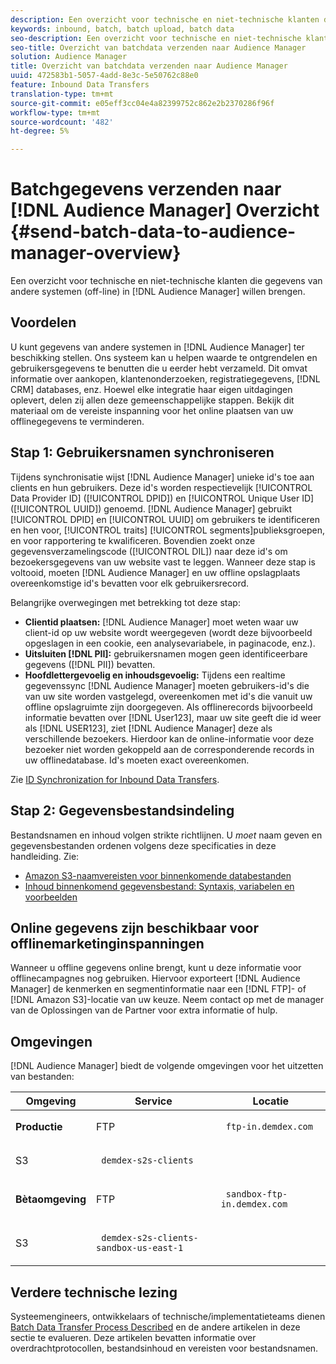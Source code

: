 ```yaml
---
description: Een overzicht voor technische en niet-technische klanten die gegevens van andere systemen (off-line) in Audience Manager willen brengen.
keywords: inbound, batch, batch upload, batch data
seo-description: Een overzicht voor technische en niet-technische klanten die gegevens van andere systemen (off-line) in Audience Manager willen brengen. Gebruik hiervoor de optie voor batchupload in Audience Manager.
seo-title: Overzicht van batchdata verzenden naar Audience Manager
solution: Audience Manager
title: Overzicht van batchdata verzenden naar Audience Manager
uuid: 472583b1-5057-4add-8e3c-5e50762c88e0
feature: Inbound Data Transfers
translation-type: tm+mt
source-git-commit: e05eff3cc04e4a82399752c862e2b2370286f96f
workflow-type: tm+mt
source-wordcount: '482'
ht-degree: 5%

---
```



# Batchgegevens verzenden naar [!DNL Audience Manager] Overzicht {#send-batch-data-to-audience-manager-overview}

Een overzicht voor technische en niet-technische klanten die gegevens van andere systemen (off-line) in [!DNL Audience Manager] willen brengen.

## Voordelen

U kunt gegevens van andere systemen in [!DNL Audience Manager] ter beschikking stellen. Ons systeem kan u helpen waarde te ontgrendelen en gebruikersgegevens te benutten die u eerder hebt verzameld. Dit omvat informatie over aankopen, klantenonderzoeken, registratiegegevens, [!DNL CRM] databases, enz. Hoewel elke integratie haar eigen uitdagingen oplevert, delen zij allen deze gemeenschappelijke stappen. Bekijk dit materiaal om de vereiste inspanning voor het online plaatsen van uw offlinegegevens te verminderen.

## Stap 1: Gebruikersnamen synchroniseren

Tijdens synchronisatie wijst [!DNL Audience Manager] unieke id&#39;s toe aan clients en hun gebruikers. Deze id&#39;s worden respectievelijk [!UICONTROL Data Provider ID] ([!UICONTROL DPID]) en [!UICONTROL Unique User ID] ([!UICONTROL UUID]) genoemd. [!DNL Audience Manager] gebruikt  [!UICONTROL DPID] en  [!UICONTROL UUID] om gebruikers te identificeren en hen voor,  [!UICONTROL traits]  [!UICONTROL segments]publieksgroepen, en voor rapportering te kwalificeren. Bovendien zoekt onze gegevensverzamelingscode ([!UICONTROL DIL]) naar deze id&#39;s om bezoekersgegevens van uw website vast te leggen. Wanneer deze stap is voltooid, moeten [!DNL Audience Manager] en uw offline opslagplaats overeenkomstige id&#39;s bevatten voor elk gebruikersrecord.

Belangrijke overwegingen met betrekking tot deze stap:

* **Clientid plaatsen:** [!DNL Audience Manager] moet weten waar uw client-id op uw website wordt weergegeven (wordt deze bijvoorbeeld opgeslagen in een cookie, een analysevariabele, in paginacode, enz.).
* **Uitsluiten  [!DNL PII]:** gebruikersnamen mogen geen identificeerbare gegevens ([!DNL PII]) bevatten.
* **Hoofdlettergevoelig en inhoudsgevoelig:** Tijdens een realtime gegevenssync  [!DNL Audience Manager] moeten gebruikers-id&#39;s die van uw site worden vastgelegd, overeenkomen met id&#39;s die vanuit uw offline opslagruimte zijn doorgegeven. Als offlinerecords bijvoorbeeld informatie bevatten over [!DNL User123], maar uw site geeft die id weer als [!DNL USER123], ziet [!DNL Audience Manager] deze als verschillende bezoekers. Hierdoor kan de online-informatie voor deze bezoeker niet worden gekoppeld aan de corresponderende records in uw offlinedatabase. Id&#39;s moeten exact overeenkomen.

Zie [ID Synchronization for Inbound Data Transfers](../../../integration/sending-audience-data/batch-data-transfer-explained/id-sync-http.md).

## Stap 2: Gegevensbestandsindeling

Bestandsnamen en inhoud volgen strikte richtlijnen. U *moet* naam geven en gegevensbestanden ordenen volgens deze specificaties in deze handleiding. Zie:

* [Amazon S3-naamvereisten voor binnenkomende databestanden](../../../integration/sending-audience-data/batch-data-transfer-explained/inbound-s3-filenames.md)
* [Inhoud binnenkomend gegevensbestand: Syntaxis, variabelen en voorbeelden](../../../integration/sending-audience-data/batch-data-transfer-explained/inbound-file-contents.md)

## Online gegevens zijn beschikbaar voor offlinemarketinginspanningen

Wanneer u offline gegevens online brengt, kunt u deze informatie voor offlinecampagnes nog gebruiken. Hiervoor exporteert [!DNL Audience Manager] de kenmerken en segmentinformatie naar een [!DNL FTP]- of [!DNL Amazon S3]-locatie van uw keuze. Neem contact op met de manager van de Oplossingen van de Partner voor extra informatie of hulp.

## Omgevingen

[!DNL Audience Manager] biedt de volgende omgevingen voor het uitzetten van bestanden:

<table id="table_A61AA64578944B23B5A7355F2A76E882"> 
 <thead> 
  <tr> 
   <th colname="col1" class="entry"> Omgeving </th> 
   <th colname="col02" class="entry"> Service </th> 
   <th colname="col2" class="entry"> Locatie </th> 
  </tr> 
 </thead>
 <tbody> 
  <tr> 
   <td colname="col1" morerows="1"> <b>Productie</b> </td> 
   <td colname="col02"> FTP </td> 
   <td colname="col2"> <p> <code> ftp-in.demdex.com</code> </p> </td> 
  </tr> 
  <tr> 
   <td colname="col02"> S3 </td> 
   <td colname="col2"> <p> <code> demdex-s2s-clients</code> </p> </td> 
  </tr> 
  <tr> 
   <td colname="col1" morerows="1"> <b>Bètaomgeving</b> </td> 
   <td colname="col02"> FTP </td> 
   <td colname="col2"> <p><code> sandbox-ftp-in.demdex.com</code> </p> </td> 
  </tr> 
  <tr> 
   <td colname="col02"> S3 </td> 
   <td colname="col2"> <p> <code> demdex-s2s-clients-sandbox-us-east-1</code> </p> </td> 
  </tr> 
 </tbody> 
</table>

## Verdere technische lezing

Systeemengineers, ontwikkelaars of technische/implementatieteams dienen [Batch Data Transfer Process Described](../../../integration/sending-audience-data/batch-data-transfer-explained/batch-data-transfer-explained.md) en de andere artikelen in deze sectie te evalueren. Deze artikelen bevatten informatie over overdrachtprotocollen, bestandsinhoud en vereisten voor bestandsnamen.
